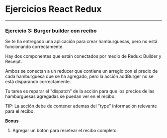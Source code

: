 # Ejercicios React Redux
___

### Ejercicio 3: Burger builder con recibo

Se te ha entregado una aplicación para crear hamburguesas, pero
no está funcionando correctamente.

Hay dos componentes que están conectados por medio de Redux: Builder y Receipt.

Ambos se conectan a un reducer que contiene un arreglo con el precio de cada
hamburguesa que se ha agregado, pero la acción addBurger no se está disparando
correctamente.

Tu tarea es reparar el "dispatch" de la acción para que los precios de las
hamburguesas agregadas se puedan ver en el recibo.

TIP: La acción debe de contener ademas del "type" información relevante
para el recibo.

**Bonus**

1. Agregar un botón para resetear el recibo completo.